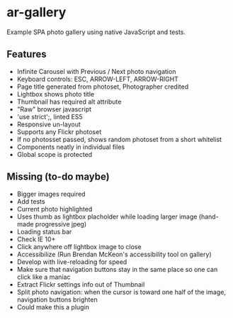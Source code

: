 # ar-gallery
Example SPA photo gallery using native JavaScript and tests.

Features
-------------

* Infinite Carousel with Previous / Next photo navigation
* Keyboard controls: ESC, ARROW-LEFT, ARROW-RIGHT
* Page title generated from photoset, Photographer credited
* Lightbox shows photo title
* Thumbnail has required alt attribute
* "Raw" browser javascript
* 'use strict';, linted ES5
* Responsive un-layout
* Supports any Flickr photoset
* If no photosset passed, shows random photoset from a short whitelist
* Components neatly in individual files
* Global scope is protected

Missing (to-do maybe)
-------------

* Bigger images required
* Add tests
* Current photo highlighted
* Uses thumb as lightbox placholder while loading larger image (hand-made progressive jpeg)
* Loading status bar
* Check IE 10+
* Click anywhere off lightbox image to close
* Accessibilize (Run Brendan McKeon's accessibility tool on gallery)
* Develop with live-reloading for speed
* Make sure that navigation buttons stay in the same place so one can click like a maniac
* Extract Flickr settings info out of Thumbnail
* Split photo navigation: when the cursor is toward one half of the image, navigation buttons brighten
* Could make this a plugin